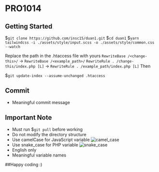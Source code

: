 # PRO1014

## Getting Started
$`git clone https://github.com/insc15/duan1.git`
$`cd duan1`
$`yarn tailwindcss -i ./assets/style/input.scss -o ./assets/style/common.css --watch`

Replace the path in the .htaccess file with yours
`RewriteBase /<change-this>/` -> `RewriteBase /<example_path>/`
`RewriteRule . /change-this/index.php [L]` -> `RewriteRule . /example_path/index.php [L]`
Then 

$`git update-index --assume-unchanged .htaccess`
## Commit
- Meaningful commit message

## Important Note
- Must run $`git pull` before working
- Do not modify the directory structure
- Use camelCase for JavaScript variable
![camel_case](https://d33wubrfki0l68.cloudfront.net/7ee40ba6ab9b4cf3f0443caf3a756af8580203f0/b2fb0/img/blog/camel-snake-pascal-case/camel-case.png "camel_case")
- Use snake_case for PHP variable
![snake_case](https://d33wubrfki0l68.cloudfront.net/ecfb3a6e0baba9cbdc46bc9fe88ad5afac8ced6b/072d4/img/blog/camel-snake-pascal-case/snake_case.png "snake_case")
- English only
- Meaningful variable names

##Happy coding :) 

